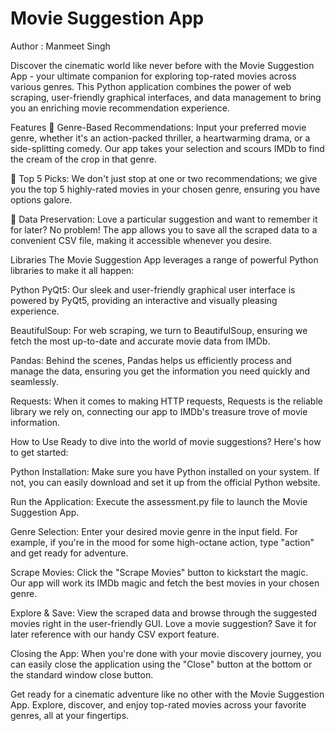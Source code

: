# Movie Suggestion App

Author : Manmeet Singh

Discover the cinematic world like never before with the Movie Suggestion App - your ultimate companion for exploring top-rated movies across various genres. This Python application combines the power of web scraping, user-friendly graphical interfaces, and data management to bring you an enriching movie recommendation experience.

Features
🍿 Genre-Based Recommendations: Input your preferred movie genre, whether it's an action-packed thriller, a heartwarming drama, or a side-splitting comedy. Our app takes your selection and scours IMDb to find the cream of the crop in that genre.

🌟 Top 5 Picks: We don't just stop at one or two recommendations; we give you the top 5 highly-rated movies in your chosen genre, ensuring you have options galore.

💾 Data Preservation: Love a particular suggestion and want to remember it for later? No problem! The app allows you to save all the scraped data to a convenient CSV file, making it accessible whenever you desire.

Libraries
The Movie Suggestion App leverages a range of powerful Python libraries to make it all happen:

Python PyQt5: Our sleek and user-friendly graphical user interface is powered by PyQt5, providing an interactive and visually pleasing experience.

BeautifulSoup: For web scraping, we turn to BeautifulSoup, ensuring we fetch the most up-to-date and accurate movie data from IMDb.

Pandas: Behind the scenes, Pandas helps us efficiently process and manage the data, ensuring you get the information you need quickly and seamlessly.

Requests: When it comes to making HTTP requests, Requests is the reliable library we rely on, connecting our app to IMDb's treasure trove of movie information.

How to Use
Ready to dive into the world of movie suggestions? Here's how to get started:

Python Installation: Make sure you have Python installed on your system. If not, you can easily download and set it up from the official Python website.

Run the Application: Execute the assessment.py file to launch the Movie Suggestion App.

Genre Selection: Enter your desired movie genre in the input field. For example, if you're in the mood for some high-octane action, type "action" and get ready for adventure.

Scrape Movies: Click the "Scrape Movies" button to kickstart the magic. Our app will work its IMDb magic and fetch the best movies in your chosen genre.

Explore & Save: View the scraped data and browse through the suggested movies right in the user-friendly GUI. Love a movie suggestion? Save it for later reference with our handy CSV export feature.

Closing the App: When you're done with your movie discovery journey, you can easily close the application using the "Close" button at the bottom or the standard window close button.

Get ready for a cinematic adventure like no other with the Movie Suggestion App. Explore, discover, and enjoy top-rated movies across your favorite genres, all at your fingertips.

